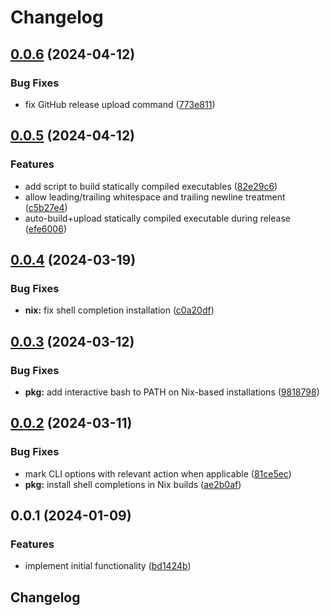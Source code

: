 # Changelog

## [0.0.6](https://github.com/vst/opsops/compare/v0.0.5...v0.0.6) (2024-04-12)


### Bug Fixes

* fix GitHub release upload command ([773e811](https://github.com/vst/opsops/commit/773e81148ed07863e7470ee3ee56747262e9532f))

## [0.0.5](https://github.com/vst/opsops/compare/v0.0.4...v0.0.5) (2024-04-12)


### Features

* add script to build statically compiled executables ([82e29c6](https://github.com/vst/opsops/commit/82e29c61eadb74b8237df5bebed0bcc29470bd28))
* allow leading/trailing whitespace and trailing newline treatment ([c5b27e4](https://github.com/vst/opsops/commit/c5b27e4f5af07b9cd4718db23fa14c1d69f8049c))
* auto-build+upload statically compiled executable during release ([efe6006](https://github.com/vst/opsops/commit/efe6006d28d82901c6a7e497e1682d78820eed67))

## [0.0.4](https://github.com/vst/opsops/compare/v0.0.3...v0.0.4) (2024-03-19)


### Bug Fixes

* **nix:** fix shell completion installation ([c0a20df](https://github.com/vst/opsops/commit/c0a20df627d30d50d94f063154385276b231fd48))

## [0.0.3](https://github.com/vst/opsops/compare/v0.0.2...v0.0.3) (2024-03-12)


### Bug Fixes

* **pkg:** add interactive bash to PATH on Nix-based installations ([9818798](https://github.com/vst/opsops/commit/98187988a99efe9603b836f4dc84ac42619d5054))

## [0.0.2](https://github.com/vst/opsops/compare/v0.0.1...v0.0.2) (2024-03-11)


### Bug Fixes

* mark CLI options with relevant action when applicable ([81ce5ec](https://github.com/vst/opsops/commit/81ce5ec99a1de80ae724dee171e72ee6d0bd1c0a))
* **pkg:** install shell completions in Nix builds ([ae2b0af](https://github.com/vst/opsops/commit/ae2b0afd223f73511738fea4eeed6c08b3db32ee))

## 0.0.1 (2024-01-09)


### Features

* implement initial functionality ([bd1424b](https://github.com/vst/opsops/commit/bd1424ba34d7bc92a302ce5c54b6ab5f5a001a0e))

## Changelog

